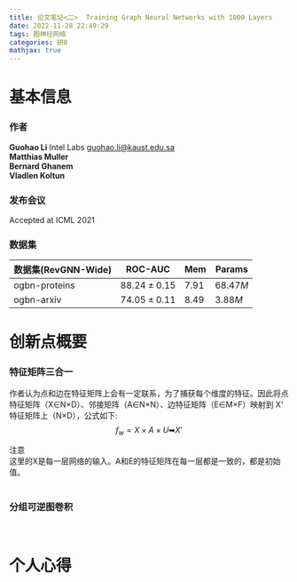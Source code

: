 ```yaml
---
title: 论文笔记<二>  Training Graph Neural Networks with 1000 Layers
date: 2022-11-28 22:49:29
tags: 图神经网络
categories: 研0
mathjax: true
---
```


# 基本信息
### 作者
 **Guohao Li**  Intel Labs <guohao.li@kaust.edu.sa>  
 **Matthias Muller**  
 **Bernard Ghanem**   
 **Vladlen Koltun**  

 ### 发布会议
 Accepted at ICML 2021
 
 ### 数据集
| 数据集(RevGNN-Wide)| ROC-AUC | Mem | Params|
| ----------- | ----------- | ----------- | ----------- |
| ogbn-proteins | $88.24±0.15$ | $7.91$ | $68.47M$ |
| ogbn-arxiv| $74.05 ± 0.11$  | $8.49$ | $3.88M$ |  


# 创新点概要

### 特征矩阵三合一  
作者认为点和边在特征矩阵上会有一定联系，为了捕获每个维度的特征。因此将点特征矩阵（X∈N×D）、邻接矩阵（A∈N×N）、边特征矩阵（E∈M×F）映射到 X' 特征矩阵上（N×D），公式如下:
$$
f_w = X×A×U➡X'
$$


<!---黄色-->
<div class="wy">
  <div class="t">
    注意
  </div>
  <div class="c">
    这里的X是每一层网络的输入。A和E的特征矩阵在每一层都是一致的，都是初始值。
  </div>
</div>
<br/>

### 分组可逆图卷积


<br/>  

# 个人心得